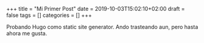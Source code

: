 +++
title = "Mi Primer Post"
date = 2019-10-03T15:02:10+02:00
draft = false
tags = []
categories = []
+++

Probando Hugo como static site generator. Ando trasteando aun, pero hasta ahora me gusta.
